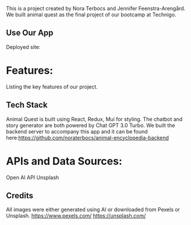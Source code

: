 This is a project created by Nora Terbocs and Jennifer Feenstra-Arengård. We built animal quest as the final project of our bootcamp at Technigo. 

## Use Our App
Deployed site:

# Features: 
Listing the key features of our project.

## Tech Stack
Animal Quest is built using React, Redux, Mui for styling.
The chatbot and story generator are both powered by Chat GPT 3.0 Turbo. 
We built the backend server to accompany this app and it can be found here:https://github.com/noraterbocs/animal-encyclopedia-backend


# APIs and Data Sources:
Open AI API
Unsplash


## Credits
All images were either generated using AI or downloaded from Pexels or Unsplash. 
https://www.pexels.com/
https://unsplash.com/


